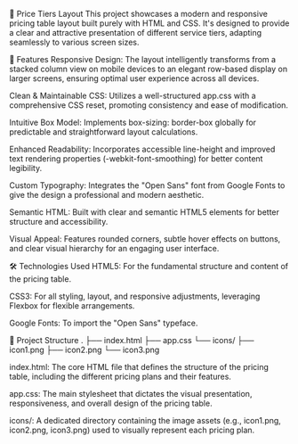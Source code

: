 🚀 Price Tiers Layout
This project showcases a modern and responsive pricing table layout built purely with HTML and CSS. It's designed to provide a clear and attractive presentation of different service tiers, adapting seamlessly to various screen sizes.

🌟 Features
Responsive Design: The layout intelligently transforms from a stacked column view on mobile devices to an elegant row-based display on larger screens, ensuring optimal user experience across all devices.

Clean & Maintainable CSS: Utilizes a well-structured app.css with a comprehensive CSS reset, promoting consistency and ease of modification.

Intuitive Box Model: Implements box-sizing: border-box globally for predictable and straightforward layout calculations.

Enhanced Readability: Incorporates accessible line-height and improved text rendering properties (-webkit-font-smoothing) for better content legibility.

Custom Typography: Integrates the "Open Sans" font from Google Fonts to give the design a professional and modern aesthetic.

Semantic HTML: Built with clear and semantic HTML5 elements for better structure and accessibility.

Visual Appeal: Features rounded corners, subtle hover effects on buttons, and clear visual hierarchy for an engaging user interface.

🛠️ Technologies Used
HTML5: For the fundamental structure and content of the pricing table.

CSS3: For all styling, layout, and responsive adjustments, leveraging Flexbox for flexible arrangements.

Google Fonts: To import the "Open Sans" typeface.

📂 Project Structure
.
├── index.html
├── app.css
└── icons/
    ├── icon1.png
    ├── icon2.png
    └── icon3.png


index.html: The core HTML file that defines the structure of the pricing table, including the different pricing plans and their features.

app.css: The main stylesheet that dictates the visual presentation, responsiveness, and overall design of the pricing table.

icons/: A dedicated directory containing the image assets (e.g., icon1.png, icon2.png, icon3.png) used to visually represent each pricing plan.